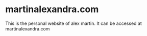 # martinalexandra.com
This is the personal website of alex martin. It can be accessed at martinalexandra.com

